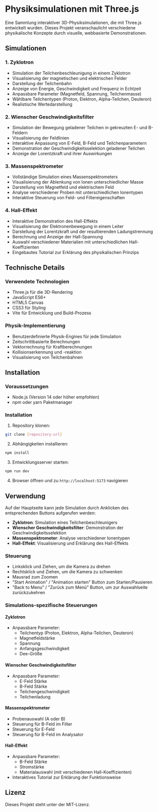 # Physiksimulationen mit Three.js

Eine Sammlung interaktiver 3D-Physiksimulationen, die mit Three.js entwickelt wurden. Dieses Projekt veranschaulicht verschiedene physikalische Konzepte durch visuelle, webbasierte Demonstrationen.

## Simulationen

### 1. Zyklotron
- Simulation der Teilchenbeschleunigung in einem Zyklotron
- Visualisierung der magnetischen und elektrischen Felder
- Darstellung der Teilchenbahn
- Anzeige von Energie, Geschwindigkeit und Frequenz in Echtzeit
- Anpassbare Parameter (Magnetfeld, Spannung, Teilchenmasse)
- Wählbare Teilchentypen (Proton, Elektron, Alpha-Teilchen, Deuteron)
- Realistische Wertedarstellung

### 2. Wienscher Geschwindigkeitsfilter
- Simulation der Bewegung geladener Teilchen in gekreuzten E- und B-Feldern
- Visualisierung der Feldlinien
- Interaktive Anpassung von E-Feld, B-Feld und Teilchenparametern
- Demonstration der Geschwindigkeitsselektion geladener Teilchen
- Anzeige der Lorentzkraft und ihrer Auswirkungen

### 3. Massenspektrometer 
- Vollständige Simulation eines Massenspektrometers
- Visualisierung der Ablenkung von Ionen unterschiedlicher Masse
- Darstellung von Magnetfeld und elektrischem Feld
- Analyse verschiedener Proben mit unterschiedlichen Ionentypen
- Interaktive Steuerung von Feld- und Filtereigenschaften

### 4. Hall-Effekt
- Interaktive Demonstration des Hall-Effekts
- Visualisierung der Elektronenbewegung in einem Leiter
- Darstellung der Lorentzkraft und der resultierenden Ladungstrennung
- Berechnung und Anzeige der Hall-Spannung
- Auswahl verschiedener Materialien mit unterschiedlichen Hall-Koeffizienten
- Eingebautes Tutorial zur Erklärung des physikalischen Prinzips

## Technische Details

### Verwendete Technologien
- Three.js für die 3D-Rendering
- JavaScript ES6+
- HTML5 Canvas
- CSS3 für Styling
- Vite für Entwicklung und Build-Prozess

### Physik-Implementierung
- Benutzerdefinierte Physik-Engines für jede Simulation
- Zeitschrittbasierte Berechnungen
- Vektorrechnung für Kraftberechnungen
- Kollisionserkennung und -reaktion
- Visualisierung von Teilchenbahnen

## Installation

### Voraussetzungen
- Node.js (Version 14 oder höher empfohlen)
- npm oder yarn Paketmanager

### Installation
1. Repository klonen:
```bash
git clone [repository-url]
```

2. Abhängigkeiten installieren:
```bash
npm install
```

3. Entwicklungsserver starten:
```bash
npm run dev
```

4. Browser öffnen und zu `http://localhost:5173` navigieren

## Verwendung

Auf der Hauptseite kann jede Simulation durch Anklicken des entsprechenden Buttons aufgerufen werden:

- **Zyklotron**: Simulation eines Teilchenbeschleunigers
- **Wienscher Geschwindigkeitsfilter**: Demonstration der Geschwindigkeitsselektion
- **Massenspektrometer**: Analyse verschiedener Ionentypen
- **Hall-Effekt**: Visualisierung und Erklärung des Hall-Effekts

### Steuerung
- Linksklick und Ziehen, um die Kamera zu drehen
- Rechtsklick und Ziehen, um die Kamera zu schwenken
- Mausrad zum Zoomen
- "Start Animation" / "Animation starten" Button zum Starten/Pausieren
- "Back to Menu" / "Zurück zum Menü" Button, um zur Auswahlseite zurückzukehren

### Simulations-spezifische Steuerungen

#### Zyklotron
- Anpassbare Parameter:
  - Teilchentyp (Proton, Elektron, Alpha-Teilchen, Deuteron)
  - Magnetfeldstärke
  - Spannung
  - Anfangsgeschwindigkeit
  - Dee-Größe

#### Wienscher Geschwindigkeitsfilter
- Anpassbare Parameter:
  - E-Feld Stärke
  - B-Feld Stärke
  - Teilchengeschwindigkeit
  - Teilchenladung

#### Massenspektrometer
- Probenauswahl (A oder B)
- Steuerung für B-Feld im Filter
- Steuerung für E-Feld
- Steuerung für B-Feld im Analysator

#### Hall-Effekt
- Anpassbare Parameter:
  - B-Feld Stärke
  - Stromstärke
  - Materialauswahl (mit verschiedenen Hall-Koeffizienten)
- Interaktives Tutorial zur Erklärung der Funktionsweise

## Lizenz

Dieses Projekt steht unter der MIT-Lizenz.

